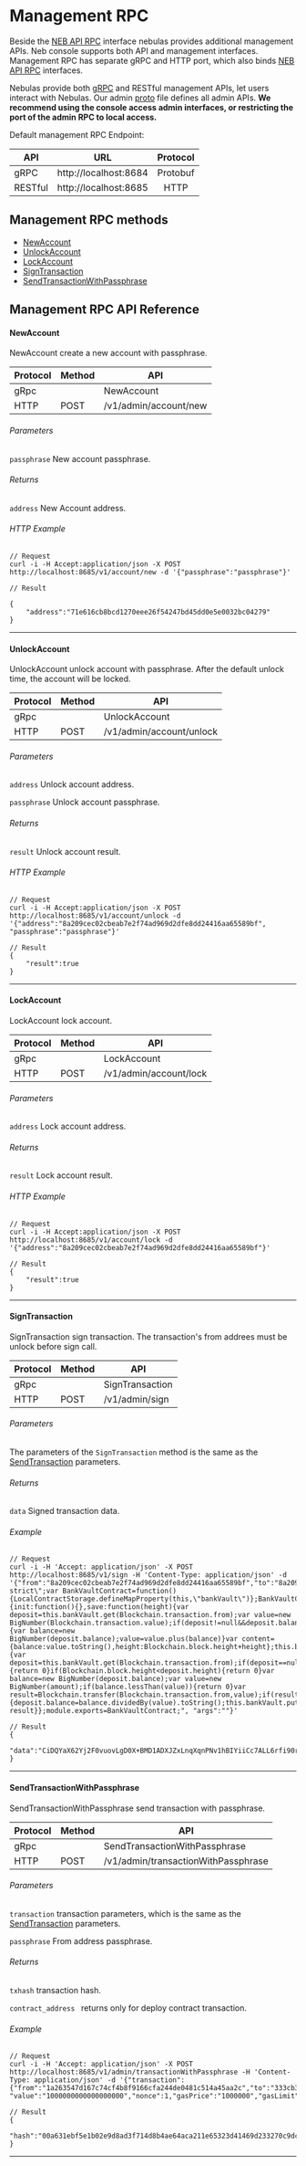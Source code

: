 # Management RPC

Beside the [NEB API RPC](https://github.com/nebulasio/wiki/blob/master/rpc.md) interface nebulas provides additional management APIs. Neb console supports both API and management interfaces. Management RPC has separate gRPC and HTTP port, which also binds [NEB API RPC](https://github.com/nebulasio/wiki/blob/master/rpc.md) interfaces.

Nebulas provide both [gRPC](https://grpc.io) and RESTful management APIs, let users interact with Nebulas. Our admin [proto](https://github.com/nebulasio/go-nebulas/blob/develop/rpc/pb/rpc.proto) file defines all admin APIs. **We recommend using the console access admin interfaces, or restricting the port of the admin RPC to local access.**

Default management RPC Endpoint:

| API | URL | Protocol |
|-------|:------------:|:------------:|
| gRPC |  http://localhost:8684 | Protobuf
| RESTful |http://localhost:8685 | HTTP |


## Management RPC methods

* [NewAccount](#newaccount)
* [UnlockAccount](#unlockaccount)
* [LockAccount](#lockaccount)
* [SignTransaction](#signtransaction)
* [SendTransactionWithPassphrase](#sendtransactionwithpassphrase)

## Management RPC API Reference

#### NewAccount
NewAccount create a new account with passphrase.

| Protocol | Method | API |
|----------|--------|-----|
| gRpc |  |  NewAccount |
| HTTP | POST |  /v1/admin/account/new |


###### Parameters
`passphrase` New account passphrase.

###### Returns
`address` New Account address.

###### HTTP Example
```
// Request
curl -i -H Accept:application/json -X POST http://localhost:8685/v1/account/new -d '{"passphrase":"passphrase"}'

// Result

{
    "address":"71e616cb8bcd1270eee26f54247bd45dd0e5e0032bc04279"
}

```
***

#### UnlockAccount
UnlockAccount unlock account with passphrase. After the default unlock time, the account will be locked.

| Protocol | Method | API |
|----------|--------|-----|
| gRpc |  |  UnlockAccount |
| HTTP | POST |  /v1/admin/account/unlock |


###### Parameters
`address` Unlock account address.

`passphrase` Unlock account passphrase.

###### Returns
`result` Unlock account result.

###### HTTP Example
```
// Request
curl -i -H Accept:application/json -X POST http://localhost:8685/v1/account/unlock -d '{"address":"8a209cec02cbeab7e2f74ad969d2dfe8dd24416aa65589bf", "passphrase":"passphrase"}'

// Result
{
    "result":true
}

```

***

#### LockAccount
LockAccount lock account.

| Protocol | Method | API |
|----------|--------|-----|
| gRpc |  |  LockAccount |
| HTTP | POST |  /v1/admin/account/lock |


###### Parameters
`address` Lock account address.

###### Returns
`result` Lock account result.

###### HTTP Example
```
// Request
curl -i -H Accept:application/json -X POST http://localhost:8685/v1/account/lock -d '{"address":"8a209cec02cbeab7e2f74ad969d2dfe8dd24416aa65589bf"}'

// Result
{
    "result":true
}

```
***

#### SignTransaction
SignTransaction sign transaction. The transaction's from addrees must be unlock before sign call.

| Protocol | Method | API |
|----------|--------|-----|
| gRpc |  |  SignTransaction |
| HTTP | POST |  /v1/admin/sign |


###### Parameters
The parameters of the `SignTransaction` method is the same as the [SendTransaction](#sendtransaction) parameters.

###### Returns
`data` Signed transaction data. 

###### Example
```
// Request
curl -i -H 'Accept: application/json' -X POST http://localhost:8685/v1/sign -H 'Content-Type: application/json' -d '{"from":"8a209cec02cbeab7e2f74ad969d2dfe8dd24416aa65589bf","to":"8a209cec02cbeab7e2f74ad969d2dfe8dd24416aa65589bf","nonce":1,"source":"\"use strict\";var BankVaultContract=function(){LocalContractStorage.defineMapProperty(this,\"bankVault\")};BankVaultContract.prototype={init:function(){},save:function(height){var deposit=this.bankVault.get(Blockchain.transaction.from);var value=new BigNumber(Blockchain.transaction.value);if(deposit!=null&&deposit.balance.length>0){var balance=new BigNumber(deposit.balance);value=value.plus(balance)}var content={balance:value.toString(),height:Blockchain.block.height+height};this.bankVault.put(Blockchain.transaction.from,content)},takeout:function(amount){var deposit=this.bankVault.get(Blockchain.transaction.from);if(deposit==null){return 0}if(Blockchain.block.height<deposit.height){return 0}var balance=new BigNumber(deposit.balance);var value=new BigNumber(amount);if(balance.lessThan(value)){return 0}var result=Blockchain.transfer(Blockchain.transaction.from,value);if(result>0){deposit.balance=balance.dividedBy(value).toString();this.bankVault.put(Blockchain.transaction.from,deposit)}return result}};module.exports=BankVaultContract;", "args":""}'

// Result
{
    "data":"CiDQYaX62Yj2F0vuovLgD0X+BMD1ADXJZxLnqXqnPNv1hBIYiiCc7ALL6rfi90rZadLf6N0kQWqmVYm/GhiKIJzsAsvqt+L3Stlp0t/o3SRBaqZVib8iEAAAAAAAAAAAAAAAAAAAAAAoATCFtOTQBToICgZiaW5hcnlAAUoQAAAAAAAAAAAAAAAAAAAAAFIQAAAAAAAAAAAAAAAAAAAAAFgBYkF8DUuC4/6u3YDNPMx8Xq7wQu7bywLObYMjBmA4BBFcECYKUNz15jFdGq/L/VBodoN0+eoUmW8VstB1l+j94BOiAA=="
}
```
***

#### SendTransactionWithPassphrase
SendTransactionWithPassphrase send transaction with passphrase.

| Protocol | Method | API |
|----------|--------|-----|
| gRpc |  |  SendTransactionWithPassphrase |
| HTTP | POST |  /v1/admin/transactionWithPassphrase |


###### Parameters
`transaction` transaction parameters, which is the same as the [SendTransaction](#sendtransaction) parameters.

`passphrase` From address passphrase.

###### Returns
`txhash` transaction hash.

`contract_address ` returns only for deploy contract transaction.

###### Example
```
// Request
curl -i -H 'Accept: application/json' -X POST http://localhost:8685/v1/admin/transactionWithPassphrase -H 'Content-Type: application/json' -d '{"transaction":{"from":"1a263547d167c74cf4b8f9166cfa244de0481c514a45aa2c","to":"333cb3ed8c417971845382ede3cf67a0a96270c05fe2f700", "value":"1000000000000000000","nonce":1,"gasPrice":"1000000","gasLimit":"2000000"},"passphrase":"passphrase"}'

// Result
{
    "hash":"00a631ebf5e1b02e9d8ad3f714d8b4ae64aca211e65323d41469d233270c9dc5"
}
```
***
